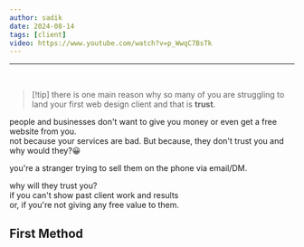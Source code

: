 ```yaml
---
author: sadik
date: 2024-08-14
tags: [client]
video: https://www.youtube.com/watch?v=p_WwqC7BsTk
---
```


---
 
> [!tip] there is one main reason why so many of you are struggling to land your first web design client and that is **trust**.


people and businesses don't want to give you money or even get a free website from you.\
not because your services are bad. But because, they don't trust you and why would they?😀

you're a stranger trying to sell them on the phone via email/DM.

why will they trust you?\
if you can't show past client work and results\
or, if you're not giving any free value to them.


## First Method


